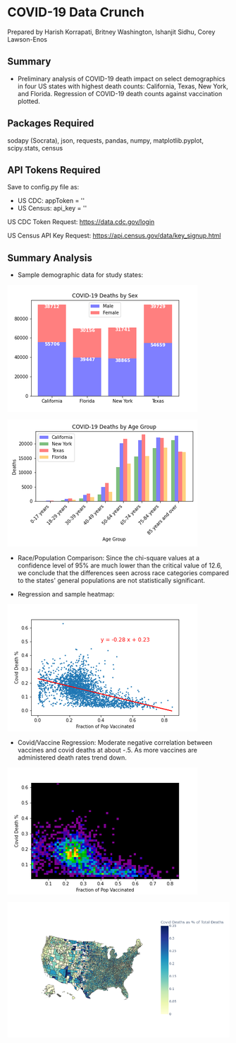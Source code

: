 # COVID-19 Data Crunch

Prepared by Harish Korrapati, Britney Washington, Ishanjit Sidhu, Corey Lawson-Enos

## Summary
* Preliminary analysis of COVID-19 death impact on select demographics in four US states with highest death counts: California, Texas, New York, and Florida. Regression of COVID-19 death counts against vaccination plotted.

## Packages Required
sodapy (Socrata), json, requests, pandas, numpy, matplotlib.pyplot, scipy.stats, census

## API Tokens Required
Save to config.py file as:
* US CDC: appToken = '<token>'
* US Census: api_key = '<token>'

US CDC Token Request: https://data.cdc.gov/login

US Census API Key Request: https://api.census.gov/data/key_signup.html

## Summary Analysis
* Sample demographic data for study states:

![alt text](https://github.com/hvkorrapati/NU_project_1/blob/caaef9c5ccae1a6e5fa9ca6df83c3156460a3cc7/Images/deathct_by_sex.png)
  
![alt text](https://github.com/hvkorrapati/NU_project_1/blob/caaef9c5ccae1a6e5fa9ca6df83c3156460a3cc7/Images/deathct_by_agegrp.png)

* Race/Population Comparison: Since the chi-square values at a confidence level of 95% are much lower than the critical value of 12.6, we conclude that the differences seen across race categories compared to the states' general populations are not statistically significant.
  
* Regression and sample heatmap:
 
![alt text](https://github.com/hvkorrapati/NU_project_1/blob/be2ae9114d61bc14737430a02dee319472254db1/Images/Scatter_Vaccine_vs_Death.png)
 
* Covid/Vaccine Regression: Moderate negative correlation between vaccines and covid deaths at about -.5. As more vaccines are administered death rates trend down.
  
![alt text](https://github.com/hvkorrapati/NU_project_1/blob/be2ae9114d61bc14737430a02dee319472254db1/Images/Scatter_Vaccine_vs_Death_Heat.png)

![alt text](https://github.com/hvkorrapati/NU_project_1/blob/5ef89958a3c418fb5ecb2736058eddf201c6940c/Images/US_County_heatmap.png)
